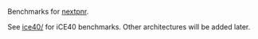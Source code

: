 Benchmarks for [nextpnr](https://github.com/YosysHQ/nextpnr).

See [ice40/](ice40/) for iCE40 benchmarks. Other architectures will be added later.
